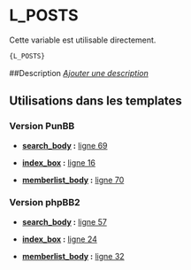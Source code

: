 # L_POSTS


Cette variable est utilisable directement.

```html
{L_POSTS}
```

##Description
[*Ajouter une description*](https://fa-tvars.appspot.com/var/L_POSTS)

## Utilisations dans les templates

### Version PunBB

* __[search_body](../tpl/var/punbb/search_body.md#readme) :__ [ligne 69](../tpl/src/punbb/search_body.tpl#L69)

* __[index_box](../tpl/var/punbb/index_box.md#readme) :__ [ligne 16](../tpl/src/punbb/index_box.tpl#L16)

* __[memberlist_body](../tpl/var/punbb/memberlist_body.md#readme) :__ [ligne 70](../tpl/src/punbb/memberlist_body.tpl#L70)

### Version phpBB2

* __[search_body](../tpl/var/subsilver/search_body.md#readme) :__ [ligne 57](../tpl/src/subsilver/search_body.tpl#L57)

* __[index_box](../tpl/var/subsilver/index_box.md#readme) :__ [ligne 24](../tpl/src/subsilver/index_box.tpl#L24)

* __[memberlist_body](../tpl/var/subsilver/memberlist_body.md#readme) :__ [ligne 32](../tpl/src/subsilver/memberlist_body.tpl#L32)
